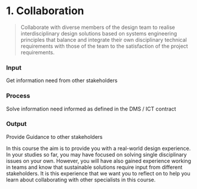 # 1. Collaboration
> Collaborate with diverse members of the design team to realise interdisciplinary design solutions based on systems engineering principles that balance and integrate their own disciplinary technical requirements with those of the team to the satisfaction of the project requirements.

### Input 
Get information need from other stakeholders 
### Process 
Solve information need informed as defined in the DMS / ICT contract 
### Output 
Provide Guidance to other stakeholders 
 
In this course the aim is to provide you with a real-world design experience. In your studies so far, you may have focused on solving single disciplinary issues on your own. However, you will have also gained experience working in teams and know that sustainable solutions require input from different stakeholders. It is this experience that we want you to reflect on to help you learn about collaborating with other specialists in this course.
